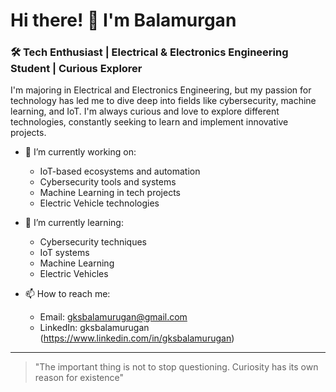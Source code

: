 # Hi there! 👋 I'm Balamurgan

### 🛠️ Tech Enthusiast | Electrical & Electronics Engineering Student | Curious Explorer

I'm majoring in Electrical and Electronics Engineering, but my passion for technology has 
led me to dive deep into fields like cybersecurity, machine learning, and IoT.
I'm always curious and love to explore different technologies, constantly seeking to learn and 
implement innovative projects.

- 🔭 I’m currently working on:  
  - IoT-based ecosystems and automation  
  - Cybersecurity tools and systems  
  - Machine Learning in tech projects  
  - Electric Vehicle technologies  

- 🌱 I’m currently learning:  
  - Cybersecurity techniques  
  - IoT systems  
  - Machine Learning  
  - Electric Vehicles  

- 📫 How to reach me:  
  - Email: gksbalamurugan@gmail.com  
  - LinkedIn: gksbalamurugan (https://www.linkedin.com/in/gksbalamurugan)  

---

> "The important thing is not to stop questioning. Curiosity has its own reason for existence"
